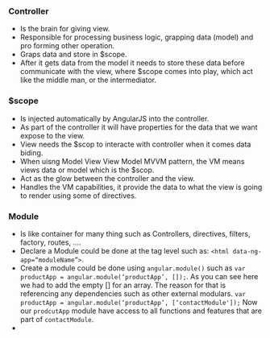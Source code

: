 ### Controller

* Is the brain for giving view.
* Responsible for processing business logic, grapping data (model) and pro forming other operation.
* Graps data and store in $scope.
* After it gets data from the model it needs to store these data before communicate with the view, where $scope comes into play, which act like the middle man, or the intermediator.


### $scope 
* Is injected automatically by AngularJS into the controller.
* As part of the controller it will have properties for the data that we want expose to the view.
* View needs the $scop to interacte with controller when it comes data biding.
* When uisng Model View View Model MVVM pattern, the VM means views data or model which is the $scop.
* Act as the glow between the controller and the view.
* Handles the VM capabilities, it provide the data to what the view is going to render using some of directives.


### Module
* Is like container for many thing such as Controllers, directives, filters, factory, routes, ….
* Declare a Module could be done at the <html> tag level such as:
`<html data-ng-app=“moduleName”>`.
* Create a module could be done using `angular.module()` such as `var productApp = angular.module(‘productApp’, []);`. As you can see here we had to add the empty [] for an array. The reason for that is referencing any dependencies such as other external modulars.
`var productApp = angular.module(‘productApp’, [‘contactModule']);`
Now our `prodcutApp` module have access to all functions and features that are part of `contactModule`.
*  

